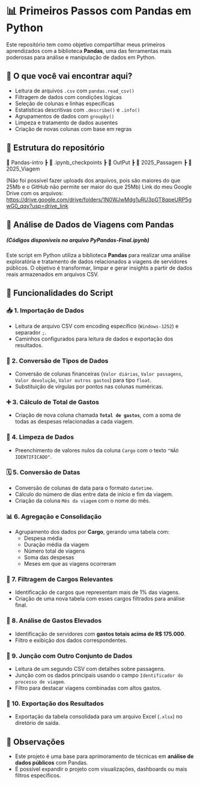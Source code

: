 # 📊 Primeiros Passos com Pandas em Python

Este repositório tem como objetivo compartilhar meus primeiros aprendizados com a biblioteca **Pandas**, uma das ferramentas mais poderosas para análise e manipulação de dados em Python.

## 🧠 O que você vai encontrar aqui?

- Leitura de arquivos `.csv` com `pandas.read_csv()`
- Filtragem de dados com condições lógicas
- Seleção de colunas e linhas específicas
- Estatísticas descritivas com `.describe()` e `.info()`
- Agrupamentos de dados com `groupby()`
- Limpeza e tratamento de dados ausentes
- Criação de novas colunas com base em regras

## 📁 Estrutura do repositório

📂 Pandas-intro
┣ 📂 .ipynb_checkpoints
┣ 📂 OutPut
┣ 📄 2025_Passagem
┣ 📄 2025_Viagem

(Não foi possível fazer uploads dos arquivos, pois são maiores do que 25Mb e o GitHub não permite ser maior do que 25Mb)
Link do meu Google Drive com os arquivos: https://drive.google.com/drive/folders/1N0WJwMdg1uRU3pGT8qpeURP5gwG0_qqy?usp=drive_link  




## 📁 Análise de Dados de Viagens com Pandas
##### (Códigos disponíveis no arquivo PyPandas-Final.ipynb)

Este script em Python utiliza a biblioteca **Pandas** para realizar uma análise exploratória e tratamento de dados relacionados a viagens de servidores públicos. O objetivo é transformar, limpar e gerar insights a partir de dados reais armazenados em arquivos CSV.

## 🔧 Funcionalidades do Script

### 📥 1. Importação de Dados
- Leitura de arquivo CSV com encoding específico (`Windows-1252`) e separador `;`.
- Caminhos configurados para leitura de dados e exportação dos resultados.

### 🔄 2. Conversão de Tipos de Dados
- Conversão de colunas financeiras (`Valor diárias`, `Valor passagens`, `Valor devolução`, `Valor outros gastos`) para tipo `float`.
- Substituição de vírgulas por pontos nas colunas numéricas.

### ➕ 3. Cálculo de Total de Gastos
- Criação de nova coluna chamada **`Total de gastos`**, com a soma de todas as despesas relacionadas a cada viagem.

### 🧼 4. Limpeza de Dados
- Preenchimento de valores nulos da coluna `Cargo` com o texto `"NÃO IDENTIFICADO"`.

### 🗓️ 5. Conversão de Datas
- Conversão de colunas de data para o formato `datetime`.
- Cálculo do número de dias entre data de início e fim da viagem.
- Criação da coluna `Mês da viagem` com o nome do mês.

### 📊 6. Agregação e Consolidação
- Agrupamento dos dados por **Cargo**, gerando uma tabela com:
  - Despesa média
  - Duração média da viagem
  - Número total de viagens
  - Soma das despesas
  - Meses em que as viagens ocorreram

### 📌 7. Filtragem de Cargos Relevantes
- Identificação de cargos que representam mais de 1% das viagens.
- Criação de uma nova tabela com esses cargos filtrados para análise final.

### 💸 8. Análise de Gastos Elevados
- Identificação de servidores com **gastos totais acima de R$ 175.000**.
- Filtro e exibição dos dados correspondentes.

### 🔗 9. Junção com Outro Conjunto de Dados
- Leitura de um segundo CSV com detalhes sobre passagens.
- Junção com os dados principais usando o campo `Identificador do processo de viagem`.
- Filtro para destacar viagens combinadas com altos gastos.

### 💾 10. Exportação dos Resultados
- Exportação da tabela consolidada para um arquivo Excel (`.xlsx`) no diretório de saída.





## 📌 Observações
- Este projeto é uma base para aprimoramento de técnicas em **análise de dados públicos** com Pandas.
- É possível expandir o projeto com visualizações, dashboards ou mais filtros específicos.

